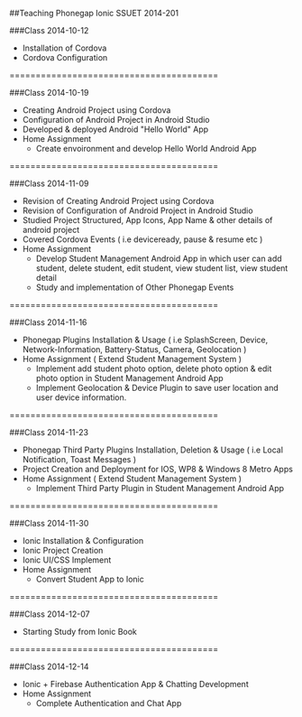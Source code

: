 ##Teaching Phonegap Ionic SSUET 2014-201

###Class 2014-10-12

* Installation of Cordova
* Cordova Configuration 

========================================

###Class 2014-10-19

* Creating Android Project using Cordova
* Configuration of Android Project in Android Studio
* Developed & deployed Android "Hello World" App
* Home Assignment
  - Create envoironment and develop Hello World Android App

========================================

###Class 2014-11-09

* Revision of Creating Android Project using Cordova
* Revision of Configuration of Android Project in Android Studio
* Studied Project Structured, App Icons, App Name & other details of android project
* Covered Cordova Events ( i.e deviceready, pause & resume etc )
* Home Assignment
  - Develop Student Management Android App in which user can add student, delete student, edit student, view student list, view student detail
  - Study and implementation of Other Phonegap Events

========================================

###Class 2014-11-16

* Phonegap Plugins Installation & Usage ( i.e SplashScreen, Device, Network-Information, Battery-Status, Camera, Geolocation  )
* Home Assignment ( Extend Student Management System )
  - Implement add student photo option, delete photo option & edit photo option in Student Management Android App
  - Implement Geolocation & Device Plugin to save user location and user device information.
  
========================================

###Class 2014-11-23

* Phonegap Third Party Plugins Installation, Deletion & Usage ( i.e Local Notification, Toast Messages )
* Project Creation and Deployment for IOS, WP8 & Windows 8 Metro Apps 
* Home Assignment ( Extend Student Management System )
  - Implement Third Party Plugin in Student Management Android App
  
========================================

###Class 2014-11-30

* Ionic Installation & Configuration
* Ionic Project Creation
* Ionic UI/CSS Implement  
* Home Assignment
  - Convert Student App to Ionic

========================================

###Class 2014-12-07

* Starting Study from Ionic Book

========================================

###Class 2014-12-14

* Ionic + Firebase Authentication App & Chatting Development
* Home Assignment
  - Complete Authentication and Chat App
